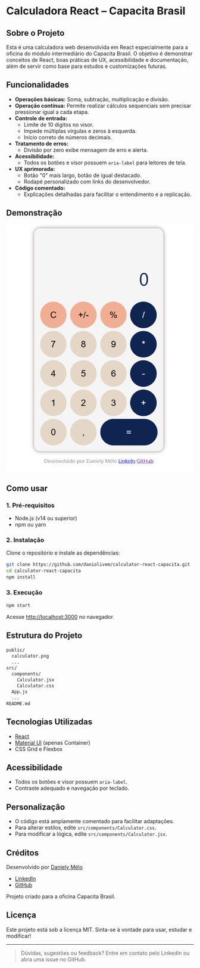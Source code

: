 # Calculadora React – Capacita Brasil

## Sobre o Projeto

Esta é uma calculadora web desenvolvida em React especialmente para a oficina do módulo intermediário do Capacita Brasil. O objetivo é demonstrar conceitos de React, boas práticas de UX, acessibilidade e documentação, além de servir como base para estudos e customizações futuras.

## Funcionalidades

- **Operações básicas:** Soma, subtração, multiplicação e divisão.
- **Operação contínua:** Permite realizar cálculos sequenciais sem precisar pressionar igual a cada etapa.
- **Controle de entrada:**
  - Limite de 10 dígitos no visor.
  - Impede múltiplas vírgulas e zeros à esquerda.
  - Início correto de números decimais.
- **Tratamento de erros:**
  - Divisão por zero exibe mensagem de erro e alerta.
- **Acessibilidade:**
  - Todos os botões e visor possuem `aria-label` para leitores de tela.
- **UX aprimorada:**
  - Botão "0" mais largo, botão de igual destacado.
  - Rodapé personalizado com links do desenvolvedor.
- **Código comentado:**
  - Explicações detalhadas para facilitar o entendimento e a replicação.

## Demonstração

![Demonstração da calculadora](public/calc.png)

## Como usar

### 1. Pré-requisitos
- Node.js (v14 ou superior)
- npm ou yarn

### 2. Instalação

Clone o repositório e instale as dependências:

```bash
git clone https://github.com/daniolivem/calculator-react-capacita.git
cd calculator-react-capacita
npm install
```

### 3. Execução

```bash
npm start
```

Acesse [http://localhost:3000](http://localhost:3000) no navegador.

## Estrutura do Projeto

```
public/
  calculator.png
  ...
src/
  components/
    Calculator.jsx
    Calculator.css
  App.js
  ...
README.md
```

## Tecnologias Utilizadas
- [React](https://reactjs.org/)
- [Material UI](https://mui.com/) (apenas Container)
- CSS Grid e Flexbox

## Acessibilidade
- Todos os botões e visor possuem `aria-label`.
- Contraste adequado e navegação por teclado.

## Personalização
- O código está amplamente comentado para facilitar adaptações.
- Para alterar estilos, edite `src/components/Calculator.css`.
- Para modificar a lógica, edite `src/components/Calculator.jsx`.

## Créditos
Desenvolvido por [Daniely Mélo](https://www.linkedin.com/in/daniiom)

- [LinkedIn](https://www.linkedin.com/in/daniiom)
- [GitHub](https://github.com/daniolivem)

Projeto criado para a oficina Capacita Brasil.

## Licença
Este projeto está sob a licença MIT. Sinta-se à vontade para usar, estudar e modificar!

---

> Dúvidas, sugestões ou feedback? Entre em contato pelo LinkedIn ou abra uma issue no GitHub.

